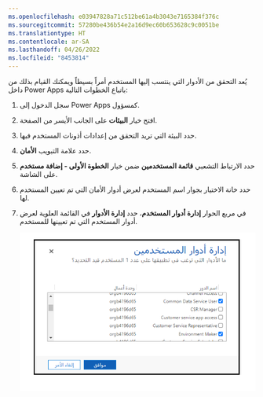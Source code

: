 ```yaml
---
ms.openlocfilehash: e03947828a71c512be61a4b3043e7165384f376c
ms.sourcegitcommit: 57280be436b54e2a16d9ec60b653628c9c0051be
ms.translationtype: HT
ms.contentlocale: ar-SA
ms.lasthandoff: 04/26/2022
ms.locfileid: "8453814"
---
```

يُعد التحقق من الأدوار التي ينتسب إليها المستخدم أمراً بسيطاً ويمكنك القيام بذلك من داخل Power Apps باتباع الخطوات التالية:

1.  سجل الدخول إلى Power Apps كمسؤول.

2.  افتح خيار **البيئات** على الجانب الأيسر من الصفحة.

3.  حدد البيئة التي تريد التحقق من إعدادات أذونات المستخدم فيها.

4.  حدد علامة التبويب **الأمان**.

5.  حدد الارتباط التشعبي **قائمة المستخدمين** ضمن خيار **الخطوة الأولى - إضافة مستخدم** على الشاشة.

6.  حدد خانة الاختيار بجوار اسم المستخدم لعرض أدوار الأمان التي تم تعيين المستخدم لها.

7.  في مربع الحوار **إدارة أدوار المستخدم**، حدد **إدارة الأدوار** في القائمة العلوية لعرض أدوار المستخدم التي تم تعيينها للمستخدم.

    ![لقطة شاشة لمربع حوار "إدارة أدوار المستخدم"، وتحديد "إدارة الأدوار" في القائمة العلوية لعرض أدوار المستخدم التي تم تعيينها للمستخدم.](../media/module1-unit7-image1.png)
